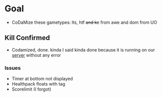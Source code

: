 # Goal
- CoDaMize these gametypes: lts, htf ~~and kc~~ from awe and dom from UO
## Kill Confirmed
   - Codamized, done. kinda
I said kinda done because it is running on our [server](https://cod.pm/server/78.46.39.20/11570) without any error
   ### Issues
   - Timer at bottom not displayed
   - Healthpack floats with tag
   - Scorelimit (I forgot)
